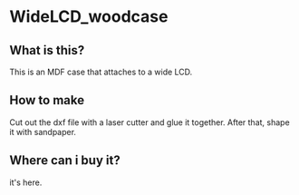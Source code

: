 # WideLCD_woodcase

## What is this?
This is an MDF case that attaches to a wide LCD.

## How to make
Cut out the dxf file with a laser cutter and glue it together. After that, shape it with sandpaper.

## Where can i buy it?
it's here.
